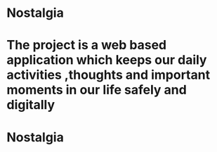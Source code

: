 
# Nostalgia

The project is a web based application which keeps our daily activities ,thoughts and important moments in our life safely and digitally
=======
# Nostalgia

